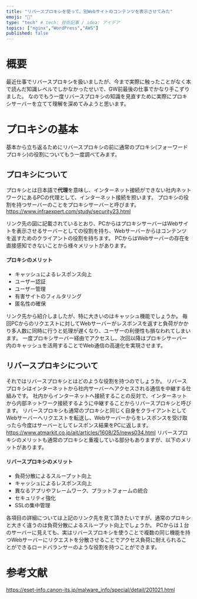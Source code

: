 ```yaml
---
title: "リバースプロキシを使って、別Webサイトのコンテンツを表示させてみた"
emoji: "🐀"
type: "tech" # tech: 技術記事 / idea: アイデア
topics: ["nginx","WordPress","AWS"]
published: false
---
```

# 概要
最近仕事でリバースプロキシを扱いましたが、今まで実際に触ったことがなく本で読んだ知識レベルでしかなかったせいで、GW前最後の仕事でかなり手こずりました。
なのでもう一度リバースプロキシの知識を見直すために実際にプロキシサーバーを立てて理解を深めてみようと思います。

# プロキシの基本
基本から立ち返るためにリバースプロキシの前に通常のプロキシ(フォーワードプロキシ)の役割についてもう一度調べてみます。
## プロキシについて
プロキシとは日本語で**代理**を意味し、インターネット接続ができない社内ネットワークにあるPCの代理として、インターネット接続を担います。
プロキシの役割を持つサーバーのことをプロキシサーバーと呼びます。
https://www.infraexpert.com/study/security23.html

リンク先の図に記載されているとおり、PCからはプロキシサーバーはWebサイトを表示させるサーバーとしての役割を持ち、Webサーバーからはコンテンツを返すためのクライアントの役割を持ちます。
PCからはWebサーバーの存在を直接感知できないことから様々メリットがあります。

#### プロキシのメリット
- キャッシュによるレスポンス向上
- ユーザー認証
- ユーザー管理
- 有害サイトのフィルタリング
- 匿名性の確保

リンク先から紹介しましたが、特に大きいのはキャッシュ機能でしょうか。
毎回PCからのリクエストに対してWebサーバーがレスポンスを返すと負荷がかかり多人数に同時に行うと処理が遅くなり、ユーザーの利便性も損なわれてしまいます。
一度プロキシサーバー経由でアクセスし、次回以降はプロキシサーバー内のキャッシュを活用することでWeb通信の高速化を実現させます。
## リバースプロキシについて
それではリバースプロキシとはどのような役割を持つのでしょうか。
リバースプロキシはインターネットから社内サーバーへアクセスされる通信を中継する仕組みです。
社内からインターネットへ接続することの反対で、インターネットから内部ネットワーク接続するように中継することからリバースプロキシと呼びます。
リバースプロキシも通常のプロキシと同じく自身をクライアントとしてWebサーバーへリクエストを転送し、Webサーバーからをレスポンスを受け取ったら今度はサーバーとしてレスポンス結果をPCに返します。
https://www.atmarkit.co.jp/ait/articles/1608/25/news034.html
リバースプロキシのメリットも通常のプロキシと重複している部分もありますが、以下のメリットがあります。
#### リバースプロキシのメリット
- 負荷分散によるスループット向上
- キャッシュによるレスポンス向上
- 異なるアプリやフレームワーク、プラットフォームの統合
- セキュリティ強化
- SSLの集中管理

各項目の詳細については上記のリンク先を見て頂きたいですが、通常のプロキシと大きく違うのは負荷分散によるスループット向上でしょうか。
PCからは１台のサーバーに見えても、実はリバースプロキシを使うことで複数の同じ機能を持つWebサーバーにリクエストを分散させることでアクセス負荷に耐えられることができるロードバランサーのような役割を持つことができます。



# 参考文献
https://eset-info.canon-its.jp/malware_info/special/detail/201021.html

